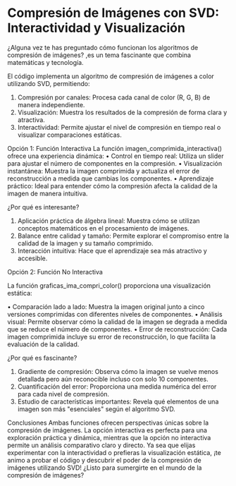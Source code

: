 # Compresión de Imágenes con SVD: Interactividad y Visualización

¿Alguna vez te has preguntado cómo funcionan los algoritmos de compresión de imágenes? ,es un tema fascinante que combina matemáticas y tecnología. 

El código implementa un algoritmo de compresión de imágenes a color utilizando SVD, permitiendo:

1.	Compresión por canales: Procesa cada canal de color (R, G, B) de manera independiente.
2.	Visualización: Muestra los resultados de la compresión de forma clara y atractiva.
3.	Interactividad: Permite ajustar el nivel de compresión en tiempo real o visualizar comparaciones estáticas.

Opción 1: Función Interactiva
La función imagen_comprimida_interactiva() ofrece una experiencia dinámica:
•	Control en tiempo real: Utiliza un slider para ajustar el número de componentes en la compresión.
•	Visualización instantánea: Muestra la imagen comprimida y actualiza el error de reconstrucción a medida que cambias los componentes.
•	Aprendizaje práctico: Ideal para entender cómo la compresión afecta la calidad de la imagen de manera intuitiva.

¿Por qué es interesante?

1.	Aplicación práctica de álgebra lineal: Muestra cómo se utilizan conceptos matemáticos en el procesamiento de imágenes.
2.	Balance entre calidad y tamaño: Permite explorar el compromiso entre la calidad de la imagen y su tamaño comprimido.
3.	Interacción intuitiva: Hace que el aprendizaje sea más atractivo y accesible.

Opción 2: Función No Interactiva

La función graficas_ima_compri_color() proporciona una visualización estática:

•	Comparación lado a lado: Muestra la imagen original junto a cinco versiones comprimidas con diferentes niveles de componentes.
•	Análisis visual: Permite observar cómo la calidad de la imagen se degrada a medida que se reduce el número de componentes.
•	Error de reconstrucción: Cada imagen comprimida incluye su error de reconstrucción, lo que facilita la evaluación de la calidad.

¿Por qué es fascinante?

1.	Gradiente de compresión: Observa cómo la imagen se vuelve menos detallada pero aún reconocible incluso con solo 10 componentes.
2.	Cuantificación del error: Proporciona una medida numérica del error para cada nivel de compresión.
3.	Estudio de características importantes: Revela qué elementos de una imagen son más "esenciales" según el algoritmo SVD.

Conclusiones
Ambas funciones ofrecen perspectivas únicas sobre la compresión de imágenes.
La opción interactiva es perfecta para una exploración práctica y dinámica, mientras que la opción no interactiva permite un análisis comparativo claro y directo.
Ya sea que elijas experimentar con la interactividad o prefieras la visualización estática, ¡te animo a probar el código y descubrir el poder de la compresión de imágenes utilizando SVD! 
¿Listo para sumergirte en el mundo de la compresión de imágenes? 
